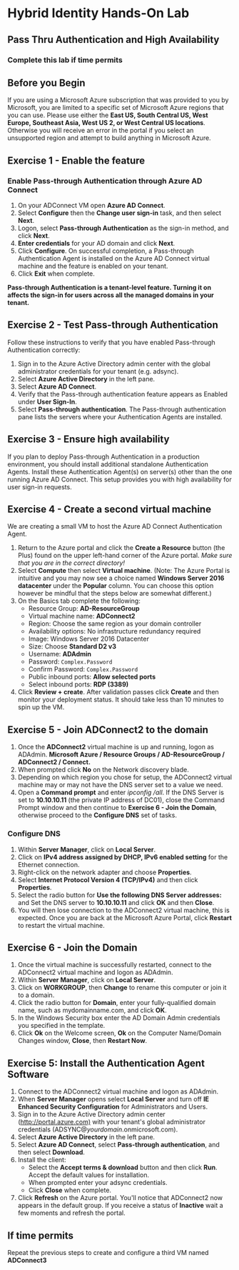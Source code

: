 # Hybrid Identity Hands-On Lab

## Pass Thru Authentication and High Availability

### Complete this lab if time permits

## Before you Begin

If you are using a Microsoft Azure subscription that was provided to you by Microsoft, you are limited to a specific set of Microsoft Azure regions that you can use. Please use either the **East US, South Central US, West Europe, Southeast Asia, West US 2, or West Central US locations**.
Otherwise you will receive an  error in the portal if you select an unsupported region and attempt to build anything in Microsoft Azure.

## Exercise 1 - Enable the feature

### Enable Pass-through Authentication through Azure AD Connect

1. On your ADConnect VM open **Azure AD Connect**.
2. Select **Configure** then the **Change user sign-in** task, and then select **Next**.
3. Logon, select **Pass-through Authentication** as the sign-in method, and click **Next**.
4. **Enter credentials** for your AD domain and click **Next**.
5. Click **Configure**. On successful completion, a Pass-through Authentication Agent is installed on the  Azure AD Connect virtual machine and the feature is enabled on your tenant.  
6. Click **Exit** when complete.

**Pass-through Authentication is a tenant-level feature. Turning it on affects the sign-in for users across all the managed domains in your tenant.**

## Exercise 2 - Test Pass-through Authentication

Follow these instructions to verify that you have enabled Pass-through Authentication correctly:

1. Sign in to the Azure Active Directory admin center with the global administrator credentials for your tenant (e.g. adsync).
2. Select **Azure Active Directory** in the left pane.
3. Select **Azure AD Connect**.
4. Verify that the Pass-through authentication feature appears as Enabled under **User Sign-In**.
5. Select **Pass-through authentication**. The Pass-through authentication pane lists the servers where your Authentication Agents are installed.

## Exercise 3 - Ensure high availability

If you plan to deploy Pass-through Authentication in a production environment, you should install additional standalone Authentication Agents. Install these Authentication Agent(s) on server(s) other than the one running Azure AD Connect. This setup provides you with high availability for user sign-in requests.

## Exercise 4 - Create a second virtual machine

We are creating a small VM to host the Azure AD Connect Authentication Agent.

1. Return to the Azure portal and click the **Create a Resource** button (the Plus) found on the upper left-hand corner of the Azure portal.  *Make sure that you are in the correct directory!*
2. Select **Compute** then select **Virtual machine**. (Note:  The Azure Portal is intuitive and you may now see a choice named **Windows Server 2016 datacenter** under the **Popular** column.  You can choose this option however be mindful that the steps below are somewhat different.)
3. On the Basics tab complete the following:
    * Resource Group: **AD-ResourceGroup**
    * Virtual machine name: **ADConnect2**
    * Region: Choose the same region as your domain controller
    * Availability options: No infrastructure redundancy required
    * Image: Windows Server 2016 Datacenter
    * Size: Choose **Standard D2 v3**
    * Username: **ADAdmin**
    * Password: `Complex.Password`
    * Confirm Password: `Complex.Password`
    * Public inbound ports: **Allow selected ports**
    * Select inbound ports: **RDP (3389)**
4. Click **Review + create**.   After validation passes click **Create** and then monitor your deployment status. It should take less than 10 minutes to spin up the VM.

## Exercise 5 - Join ADConnect2 to the domain

1. Once the **ADConnect2** virtual machine is up and running, logon as ADAdmin. **Microsoft Azure / Resource Groups / AD-ResourceGroup / ADConnect2 / Connect.**
2. When prompted click **No** on the Network discovery blade.
3. Depending on which region you chose for setup, the ADConnect2 virtual machine may or may not have the DNS server set to a value we need.
4. Open a **Command prompt** and enter *ipconfig /all*.  If the DNS Server is set to **10.10.10.11**  (the private IP address of DC01), close the Command Prompt window and then continue to **Exercise 6 - Join the Domain**, otherwise proceed to the **Configure DNS** set of tasks.

### Configure DNS

1. Within **Server Manager**, click on **Local Server**.
2. Click on **IPv4 address assigned by DHCP, IPv6 enabled setting** for the Ethernet connection.
3. Right-click on the network adapter and choose **Properties**.
4. Select **Internet Protocol Version 4 (TCP/IPv4)** and then click **Properties**.
5. Select the radio button for **Use the following DNS Server addresses:** and Set the DNS server to **10.10.10.11**  and click **OK** and then **Close**.
6. You will then lose connection to the ADConnect2 virtual machine, this is expected. Once you are back at the Microsoft Azure Portal, click **Restart** to restart the virtual machine.

## Exercise 6 - Join the Domain

1. Once the virtual machine is successfully restarted, connect to the ADConnect2 virtual machine and logon as ADAdmin.
2. Within **Server Manager**, click on **Local Server**.
3. Click on **WORKGROUP**, then **Change** to rename this computer or join it to a domain.
4. Click the radio button for **Domain**, enter your fully-qualified domain name, such as mydomainname.com, and click **OK**.
5. In the Windows Security box enter the AD Domain Admin credentials you specified in the template.
6. Click **Ok** on the Welcome screen, **Ok** on the Computer Name/Domain Changes window, **Close**, then **Restart Now**.

## Exercise 5: Install the Authentication Agent Software

1. Connect to the ADConnect2 virtual machine and logon as ADAdmin.
2. When **Server Manager** opens select **Local Server** and turn off **IE Enhanced Security Configuration** for Administrators and Users.
3. Sign in to the Azure Active Directory admin center (<http://portal.azure.com)>  with your tenant's global administrator credentials (ADSYNC@*yourdomain*.onmicrosoft.com).
4. Select **Azure Active Directory** in the left pane.
5. Select **Azure AD Connect**, select **Pass-through authentication**, and then select **Download**.
6. Install the client:
    * Select the **Accept terms & download** button and then click **Run**. Accept the default values for installation.
    * When prompted enter your adsync credentials.
    * Click **Close** when complete.
7. Click **Refresh** on the Azure portal.  You'll notice that ADConnect2 now appears in the default group.  If you receive a status of **Inactive** wait a few moments and refresh the portal.

## If time permits

Repeat the previous steps to create and configure a third VM named **ADConnect3**
